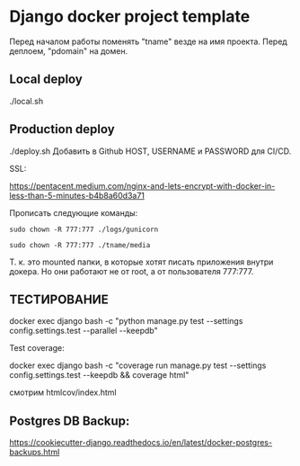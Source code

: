 # Django docker project template
Перед началом работы поменять "tname" везде на имя проекта.
Перед деплоем, "pdomain" на домен.

## Local deploy
./local.sh

## Production deploy
./deploy.sh
Добавить в Github HOST, USERNAME и PASSWORD для CI/CD.

SSL:

https://pentacent.medium.com/nginx-and-lets-encrypt-with-docker-in-less-than-5-minutes-b4b8a60d3a71

Прописать следующие команды:

`sudo chown -R 777:777 ./logs/gunicorn`

`sudo chown -R 777:777 ./tname/media`

Т. к. это mounted папки, в которые хотят писать приложения внутри докера. Но они работают не от root, а от пользователя 777:777.

## ТЕСТИРОВАНИЕ

docker exec django bash -c "python manage.py test --settings config.settings.test --parallel --keepdb"

Test coverage: 

docker exec django bash -c "coverage run manage.py test --settings config.settings.test --keepdb && coverage html"

смотрим htmlcov/index.html


## Postgres DB Backup:
https://cookiecutter-django.readthedocs.io/en/latest/docker-postgres-backups.html

